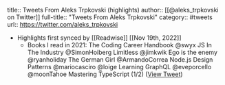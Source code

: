 title:: Tweets From Aleks Trpkovski (highlights)
author:: [[@aleks_trpkovski on Twitter]]
full-title:: "Tweets From Aleks Trpkovski"
category:: #tweets
url:: https://twitter.com/aleks_trpkovski

- Highlights first synced by [[Readwise]] [[Nov 19th, 2022]]
	- Books I read in 2021:
	  The Coding Career Handbook @swyx
	  JS In The Industry @SimonHoiberg
	  Limitless @jimkwik
	  Ego is the enemy @ryanholiday
	  The German Girl @ArmandoCorrea
	  Node.js Design Patterns @mariocasciro @loige
	  Learning GraphQL @eveporcello @moonTahoe
	  Mastering TypeScript (1/2) ([View Tweet](https://twitter.com/aleks_trpkovski/status/1475793869073629188))